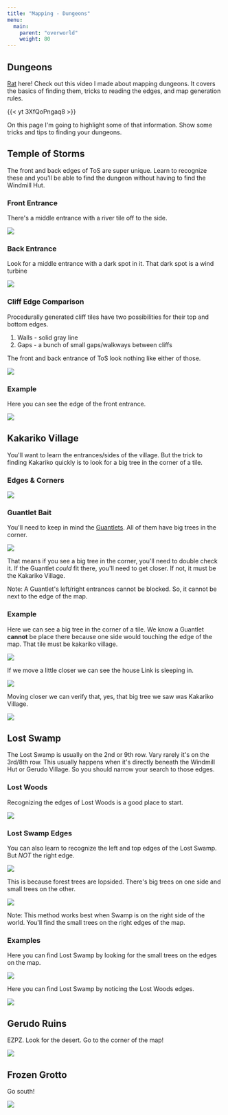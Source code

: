 ```yaml
---
title: "Mapping - Dungeons"
menu:
  main:
    parent: "overworld"
    weight: 80
---
```


## Dungeons
[Rat](www.twitch.tv/RatRacing) here! Check out this video I made about mapping dungeons. It covers the basics of finding them, tricks to reading the edges, and map generation rules.

{{< yt 3XfQoPngaq8 >}}

On this page I'm going to highlight some of that information. Show some tricks and tips to finding your dungeons.

## Temple of Storms

The front and back edges of ToS are super unique. Learn to recognize these and you'll be able to find the dungeon without having to find the Windmill Hut.

### Front Entrance
There's a middle entrance with a river tile off to the side.

![](/img/mapping/tos-front.PNG)

### Back Entrance
Look for a middle entrance with a dark spot in it. That dark spot is a wind turbine

![](/img/mapping/tos-backside.PNG)

### Cliff Edge Comparison
Procedurally generated cliff tiles have two possibilities for their top and bottom edges.
1. Walls - solid gray line
2. Gaps - a bunch of small gaps/walkways between cliffs

The front and back entrance of ToS look nothing like either of those.

![](/img/mapping/tos-cliff-compare.png)

### Example
Here you can see the edge of the front entrance.

![](/img/mapping/tos-example.png)

## Kakariko Village
You'll want to learn the entrances/sides of the village. But the trick to finding Kakariko quickly is to look for a big tree in the corner of a tile.

### Edges & Corners

![](/img/mapping/kak-edges.PNG)

### Guantlet Bait
You'll need to keep in mind the [Guantlets](/overworld/guantlets/). All of them have big trees in the corner.

![](/img/mapping/guantlet-bait.png)

That means if you see a big tree in the corner, you'll need to double check it. If the Guantlet *could* fit there, you'll need to get closer. If not, it must be the Kakariko Village.

Note: A Guantlet's left/right entrances cannot be blocked.  So, it cannot be next to the edge of the map.

### Example
Here we can see a big tree in the corner of a tile. We know a Guantlet **cannot** be place there because one side would touching the edge of the map. That tile must be kakariko village.

![](/img/mapping/kak-example-2.png)

If we move a little closer we can see the house Link is sleeping in.

![](/img/mapping/kak-example-3.png)

Moving closer we can verify that, yes, that big tree we saw was Kakariko Village.

![](/img/mapping/kak-example-4.png)

## Lost Swamp
The Lost Swamp is usually on the 2nd or 9th row. Vary rarely it's on the 3rd/8th row. This usually happens when it's directly beneath the Windmill Hut or Gerudo Village. So you should narrow your search to those edges.

### Lost Woods
Recognizing the edges of Lost Woods is a good place to start.

![](/img/mapping/lw-edges.PNG)

### Lost Swamp Edges
You can also learn to recognize the left and top edges of the Lost Swamp. But *NOT* the right edge.

![](/img/mapping/ls-edges.png)

This is because forest trees are lopsided. There's big trees on one side and small trees on the other.

![](/img/mapping/ls-trees.PNG)

Note: This method works best when Swamp is on the right side of the world. You'll find the small trees on the right edges of the map.

### Examples
Here you can find Lost Swamp by looking for the small trees on the edges on the map.

![](/img/mapping/ls-example.png)

Here you can find Lost Swamp by noticing the Lost Woods edges.

![](/img/mapping/lw-example.png)

## Gerudo Ruins
EZPZ. Look for the desert. Go to the corner of the map!

![](/img/mapping/gr-example.PNG)

## Frozen Grotto
Go south!

![](/img/mapping/fg.png)
